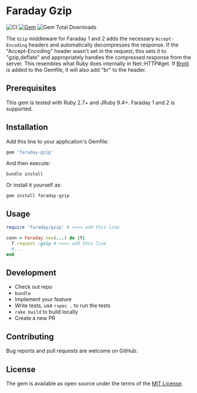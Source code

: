 # Faraday Gzip

![CI](https://github.com/bodrovis/faraday-gzip/actions/workflows/ci.yaml/badge.svg)
[![Gem](https://img.shields.io/gem/v/faraday-gzip.svg?style=flat-square)](https://rubygems.org/gems/faraday-gzip)
![Gem Total Downloads](https://img.shields.io/gem/dt/faraday-gzip)

The `Gzip` middleware for Faraday 1 and 2 adds the necessary `Accept-Encoding` headers and automatically decompresses the response. If the "Accept-Encoding" header wasn't set in the request, this sets it to "gzip,deflate" and appropriately handles the compressed response from the server. This resembles what Ruby does internally in Net::HTTP#get. If [Brotli](https://github.com/miyucy/brotli) is added to the Gemfile, it will also add "br" to the header.

## Prerequisites

This gem is tested with Ruby 2.7+ and JRuby 9.4+. Faraday 1 and 2 is supported.

## Installation

Add this line to your application's Gemfile:

```ruby
gem 'faraday-gzip'
```

And then execute:

```shell
bundle install
```

Or install it yourself as:

```shell
gem install faraday-gzip
```

## Usage

```ruby
require 'faraday/gzip' # <=== add this line

conn = Faraday.new(...) do |f|
  f.request :gzip # <=== add this line
  #...
end
```

## Development

* Check out repo
* `bundle`
* Implement your feature
* Write tests, use `rspec .` to run the tests
* `rake build` to build locally
* Create a new PR

## Contributing

Bug reports and pull requests are welcome on GitHub.

## License

The gem is available as open source under the terms of the [MIT License](https://opensource.org/licenses/MIT).
